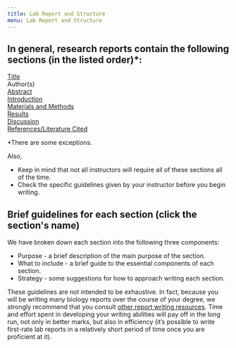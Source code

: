 ```yaml
---
title: Lab Report and Structure
menu: Lab Report and Structure
---
```


## In general, research reports contain the following sections (in the listed order)*:

[Title](/lab-report-structure/title)  
Author(s)  
[Abstract](/lab-report-structure/abstract)  
[Introduction](/lab-report-structure/introduction)  
[Materials and Methods](/lab-report-structure/methods)  
[Results](/lab-report-structure/results)  
[Discussion](/lab-report-structure/discussion)  
[References/Literature Cited](/lab-report-structure/references)

\*There are some exceptions.

Also,

* Keep in mind that not all instructors will require all of these sections all of the time.
* Check the specific guidelines given by your instructor before you begin writing.

## Brief guidelines for each section (click the section's name)

We have broken down each section into the following three components:

* Purpose - a brief description of the main purpose of the section.
* What to include - a brief guide to the essential components of each section.
* Strategy - some suggestions for how to approach writing each section.

These guidelines are not intended to be exhaustive. In fact, because you will be writing many biology reports over the course of your degree, we strongly recommend that you consult [other report writing resources](/writing-resources). Time and effort spent in developing your writing abilities will pay off in the long run, not only in better marks, but also in efficiency (it’s possible to write first-rate lab reports in a relatively short period of time once you are proficient at it).